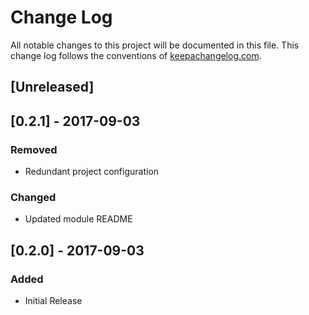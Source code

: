 # Change Log
All notable changes to this project will be documented in this file. This change log follows the conventions of [keepachangelog.com](http://keepachangelog.com/).

## [Unreleased]

## [0.2.1] - 2017-09-03

### Removed

- Redundant project configuration

### Changed

- Updated module README

## [0.2.0] - 2017-09-03

### Added

- Initial Release
